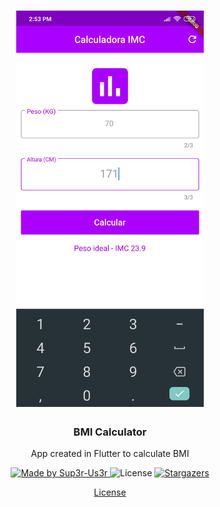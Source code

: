 <h1 align="center">
  <img alt="BMC Calculator" src="https://raw.githubusercontent.com/Sup3r-Us3r/bmicalculator/master/bmicalculator.jpg" width="300px" />
</h1>

<h3 align="center">BMI Calculator</h3>

<p align="center">App created in Flutter to calculate BMI</p>

<p align="center">
  <a href="https://github.com/Sup3r-Us3r">
    <img alt="Made by Sup3r-Us3r" src="https://img.shields.io/badge/made%20by-Sup3r%20Us3r-%2304D361">
  </a>

  <img alt="License" src="https://img.shields.io/badge/license-MIT-%2304D361">

  <a href="https://github.com/Sup3r-Us3r/bmicalculator/stargazers">
    <img alt="Stargazers" src="https://img.shields.io/github/stars/Sup3r-Us3r/bmicalculator?style=social">
  </a>
</p>

<p align="center">
  <a href="https://github.com/Sup3r-Us3r/bmicalculator/blob/master/LICENSE" target="_blank">License</a>
</p>
